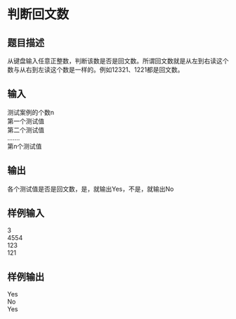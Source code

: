  # 判断回文数  
  
 ## 题目描述  
 从键盘输入任意正整数，判断该数是否是回文数。所谓回文数就是从左到右读这个数与从右到左读这个数是一样的。例如12321、1221都是回文数。  
   
 ## 输入  
 测试案例的个数n  
 第一个测试值  
 第二个测试值  
 .......  
 第n个测试值  
   
 ## 输出  
 各个测试值是否是回文数，是，就输出Yes，不是，就输出No  
   
 ## 样例输入  
 3  
 4554  
 123  
 121  
 ## 样例输出  
 Yes  
 No  
 Yes  
   
  
